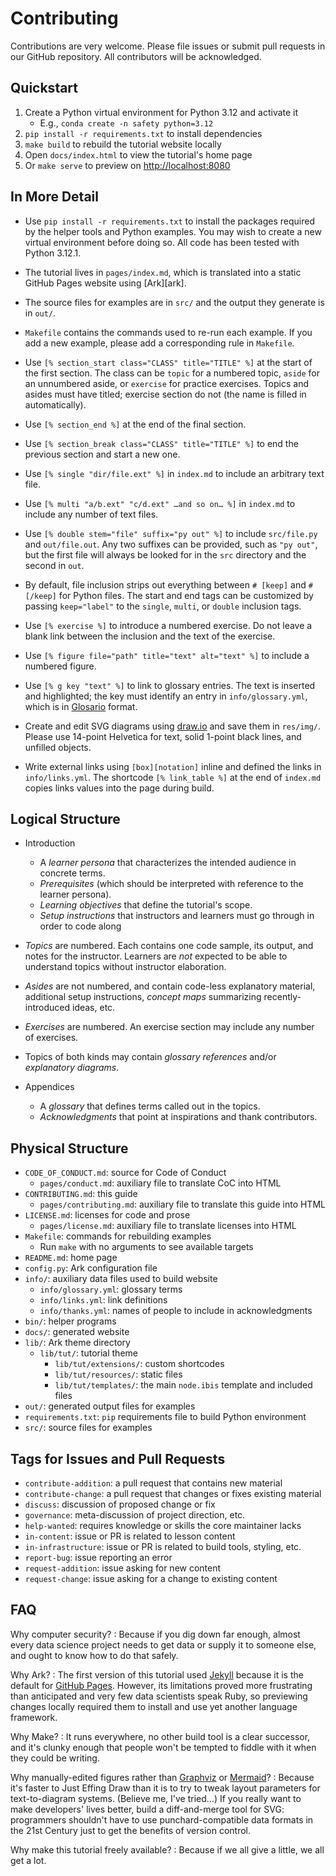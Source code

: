 # Contributing

Contributions are very welcome.
Please file issues or submit pull requests in our GitHub repository.
All contributors will be acknowledged.

## Quickstart

1.  Create a Python virtual environment for Python 3.12 and activate it
    -   E.g., `conda create -n safety python=3.12`
2.  `pip install -r requirements.txt` to install dependencies
3.  `make build` to rebuild the tutorial website locally
4.  Open `docs/index.html` to view the tutorial's home page
5.  Or `make serve` to preview on <http://localhost:8080>

## In More Detail

-   Use `pip install -r requirements.txt`
    to install the packages required by the helper tools and Python examples.
    You may wish to create a new virtual environment before doing so.
    All code has been tested with Python 3.12.1.

-   The tutorial lives in `pages/index.md`,
    which is translated into a static GitHub Pages website using [Ark][ark].

-   The source files for examples are in `src/` and the output they generate is in `out/`.

-   `Makefile` contains the commands used to re-run each example.
    If you add a new example,
    please add a corresponding rule in `Makefile`.

-   Use `[% section_start class="CLASS" title="TITLE" %]`
    at the start of the first section.
    The class can be `topic` for a numbered topic,
    `aside` for an unnumbered aside,
    or `exercise` for practice exercises.
    Topics and asides must have titled;
    exercise section do not (the name is filled in automatically).

-   Use `[% section_end %]`
    at the end of the final section.

-   Use `[% section_break class="CLASS" title="TITLE" %]`
    to end the previous section and start a new one.

-   Use `[% single "dir/file.ext" %]`
    in `index.md` to include an arbitrary text file.

-   Use `[% multi "a/b.ext" "c/d.ext" …and so on… %]`
    in `index.md` to include any number of text files.

-   Use `[% double stem="file" suffix="py out" %]`
    to include `src/file.py` and `out/file.out`.
    Any two suffixes can be provided, such as `"py out"`,
    but the first file will always be looked for in the `src` directory
    and the second in `out`.

-   By default, file inclusion strips out everything between `# [keep]` and `# [/keep]` for Python files.
    The start and end tags can be customized by passing `keep="label"`
    to the `single`, `multi`, or `double` inclusion tags.

-   Use `[% exercise %]` to introduce a numbered exercise.
    Do not leave a blank link between the inclusion and the text of the exercise.

-   Use `[% figure file="path" title="text" alt="text" %]` to include a numbered figure.

-   Use `[% g key "text" %]` to link to glossary entries.
    The text is inserted and highlighted;
    the key must identify an entry in `info/glossary.yml`,
    which is in [Glosario][glosario] format.

-   Create and edit SVG diagrams using [draw.io][draw_io] and save them in `res/img/`.
    Please use 14-point Helvetica for text,
    solid 1-point black lines,
    and unfilled objects.

-   Write external links using `[box][notation]` inline
    and defined the links in `info/links.yml`.
    The shortcode `[% link_table %]` at the end of `index.md`
    copies links values into the page during build.

## Logical Structure

-   Introduction
    -   A *learner persona* that characterizes the intended audience in concrete terms.
    -   *Prerequisites* (which should be interpreted with reference to the learner persona).
    -   *Learning objectives* that define the tutorial's scope.
    -   *Setup instructions* that instructors and learners must go through in order to code along

-   *Topics* are numbered.
    Each contains one code sample, its output, and notes for the instructor.
    Learners are *not* expected to be able to understand topics without instructor elaboration.

-   *Asides* are not numbered,
    and contain code-less explanatory material,
    additional setup instructions,
    *concept maps* summarizing recently-introduced ideas,
    etc.

-   *Exercises* are numbered.
    An exercise section may include any number of exercises.

-   Topics of both kinds may contain *glossary references*
    and/or *explanatory diagrams*.

-   Appendices
    -   A *glossary* that defines terms called out in the topics.
    -   *Acknowledgments* that point at inspirations and thank contributors.

## Physical Structure

-   `CODE_OF_CONDUCT.md`: source for Code of Conduct
    -   `pages/conduct.md`: auxiliary file to translate CoC into HTML
-   `CONTRIBUTING.md`: this guide
    -   `pages/contributing.md`: auxiliary file to translate this guide into HTML
-   `LICENSE.md`: licenses for code and prose
    -   `pages/license.md`: auxiliary file to translate licenses into HTML
-   `Makefile`: commands for rebuilding examples
    -   Run `make` with no arguments to see available targets
-   `README.md`: home page
-   `config.py`: Ark configuration file
-   `info/`: auxiliary data files used to build website
    -   `info/glossary.yml`: glossary terms
    -   `info/links.yml`: link definitions
    -   `info/thanks.yml`: names of people to include in acknowledgments
-   `bin/`: helper programs
-   `docs/`: generated website
-   `lib/`: Ark theme directory
    -   `lib/tut/`: tutorial theme
        -   `lib/tut/extensions/`: custom shortcodes
        -   `lib/tut/resources/`: static files
        -   `lib/tut/templates/`: the main `node.ibis` template and included files
-   `out/`: generated output files for examples
-   `requirements.txt`: `pip` requirements file to build Python environment
-   `src/`: source files for examples

## Tags for Issues and Pull Requests

-   `contribute-addition`: a pull request that contains new material
-   `contribute-change`: a pull request that changes or fixes existing material
-   `discuss`: discussion of proposed change or fix
-   `governance`: meta-discussion of project direction, etc.
-   `help-wanted`: requires knowledge or skills the core maintainer lacks
-   `in-content`: issue or PR is related to lesson content
-   `in-infrastructure`: issue or PR is related to build tools, styling, etc.
-   `report-bug`: issue reporting an error
-   `request-addition`: issue asking for new content
-   `request-change`: issue asking for a change to existing content

## FAQ

Why computer security?
:   Because if you dig down far enough,
    almost every data science project needs to get data or supply it to someone else,
    and ought to know how to do that safely.

Why Ark?
:   The first version of this tutorial used [Jekyll][jekyll]
    because it is the default for [GitHub Pages][ghp].
    However,
    its limitations proved more frustrating than anticipated
    and very few data scientists speak Ruby,
    so previewing changes locally required them to install and use
    yet another language framework.

Why Make?
:   It runs everywhere,
    no other build tool is a clear successor,
    and it's clunky enough that people won't be tempted to fiddle with it
    when they could be writing.

Why manually-edited figures rather than [Graphviz][graphviz] or [Mermaid][mermaid]?
:   Because it's faster to Just Effing Draw than it is
    to try to tweak layout parameters for text-to-diagram systems.
    (Believe me, I've tried…)
    If you really want to make developers' lives better,
    build a diff-and-merge tool for SVG:
    programmers shouldn't have to use punchard-compatible data formats in the 21st Century
    just to get the benefits of version control.

Why make this tutorial freely available?
:   Because if we all give a little, we all get a lot.

[draw_io]: https://www.drawio.com/
[jekyll]: https://jekyllrb.com/
[ghp]: https://pages.github.com/
[glosario]: https://glosario.carpentries.org/
[graphviz]: https://graphviz.org/
[mermaid]: https://mermaid.js.org/
[udell]: https://blog.jonudell.net/
